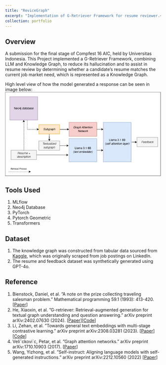 ```yaml
---
title: "ReviceGraph"
excerpt: "Implementation of G-Retriever Framework for resume reviewer.<br/><img src='/images/revice-graph.png' width='580'>"
collection: portfolio
---
```


## Overview
A submission for the final stage of Compfest 16 AIC, held by Universitas Indonesia. This Project implemented a G-Retriever Framework, combining LLM and Knowledge Graph, to reduce its hallucination and to assist in resume review by determining whether a candidate’s resume matches the current job market need, which is represented as a Knowledge Graph.

High level view of how the model generated a response can be seen in image below:
![model-overview](/images/revice-graph.png)

## Tools Used
1. MLflow
2. Neo4j Database
3. PyTorch
4. Pytorch Geometric
5. Transformers


## Dataset
1. The knowledge graph was constructed from tabular data sourced from [Kaggle](https://www.kaggle.com/datasets/arshkon/linkedin-job-postings), which was originally scraped from job postings on LinkedIn.
2. The resume and feedback dataset was synthetically generated using GPT-4o.

## Reference
1. Bienstock, Daniel, et al. ”A note on the prize collecting traveling salesman problem.” Mathematical programming 59.1 (1993): 413-420. [[Paper](https://math.mit.edu/~goemans/PAPERS/BienstockGSW-1993-PrizeCollecting.pdf)]
2. He, Xiaoxin, et al. ”G-retriever: Retrieval-augmented generation for textual graph understanding and question answering.” arXiv preprint arXiv:2402.07630 (2024). [[Paper](https://arxiv.org/abs/2402.07630)][[Code](https://github.com/XiaoxinHe/G-Retriever/)]
3. Li, Zehan, et al. ”Towards general text embeddings with multi-stage contrastive learning.” arXiv preprint arXiv:2308.03281 (2023). [[Paper](https://arxiv.org/abs/2308.03281)][[Code](https://huggingface.co/thenlper/gte-base)]
4. Veliˇckovi´c, Petar, et al. ”Graph attention networks.” arXiv preprint arXiv:1710.10903 (2017). [[Paper](https://arxiv.org/abs/1710.10903)]
5. Wang, Yizhong, et al. ”Self-instruct: Aligning language models with self-generated instructions.” arXiv preprint arXiv:2212.10560 (2022) [[Paper](https://arxiv.org/abs/2212.10560)]
